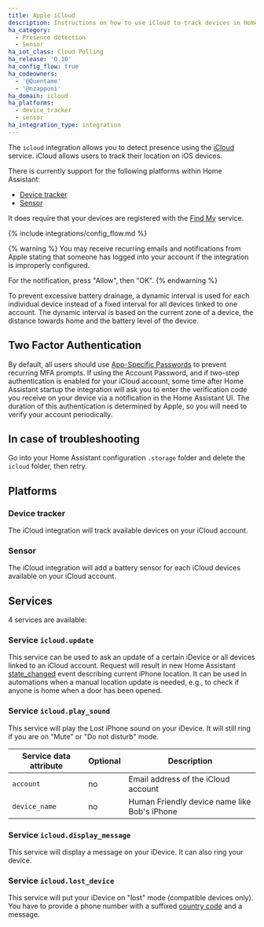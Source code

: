```yaml
---
title: Apple iCloud
description: Instructions on how to use iCloud to track devices in Home Assistant.
ha_category:
  - Presence detection
  - Sensor
ha_iot_class: Cloud Polling
ha_release: '0.10'
ha_config_flow: true
ha_codeowners:
  - '@Quentame'
  - '@nzapponi'
ha_domain: icloud
ha_platforms:
  - device_tracker
  - sensor
ha_integration_type: integration
---
```


The `icloud` integration allows you to detect presence using the [iCloud](https://www.icloud.com/) service. iCloud allows users to track their location on iOS devices.

There is currently support for the following platforms within Home Assistant:

- [Device tracker](#device-tracker)
- [Sensor](#sensor)

It does require that your devices are registered with the [Find My](https://www.apple.com/icloud/find-my/) service.

{% include integrations/config_flow.md %}

{% warning %}
You may receive recurring emails and notifications from Apple stating that someone has logged into your account if the integration is improperly configured.

For the notification, press "Allow", then "OK".
{% endwarning %}

To prevent excessive battery drainage, a dynamic interval is used for each individual device instead of a fixed interval for all devices linked to one account. The dynamic interval is based on the current zone of a device, the distance towards home and the battery level of the device.

## Two Factor Authentication

By default, all users should use [App-Specific Passwords](https://support.apple.com/102654) to prevent recurring MFA prompts. If using the Account Password, and if two-step authentication is enabled for your iCloud account, some time after Home Assistant startup the integration will ask you to enter the verification code you receive on your device via a notification in the Home Assistant UI. The duration of this authentication is determined by Apple, so you will need to verify your account periodically.

## In case of troubleshooting

Go into your Home Assistant configuration `.storage` folder and delete the `icloud` folder, then retry.

## Platforms

### Device tracker

The iCloud integration will track available devices on your iCloud account.

### Sensor

The iCloud integration will add a battery sensor for each iCloud devices available on your iCloud account.

## Services

4 services are available:

### Service `icloud.update`

This service can be used to ask an update of a certain iDevice or all devices linked to an iCloud account. Request will result in new Home Assistant [state_changed](/docs/configuration/events/#event-state_changed) event describing current iPhone location. It can be used in automations when a manual location update is needed, e.g., to check if anyone is home when a door has been opened.

### Service `icloud.play_sound`

This service will play the Lost iPhone sound on your iDevice. It will still ring if you are on "Mute" or "Do not disturb" mode.

| Service data attribute    | Optional | Description                                             |
|---------------------------|----------|---------------------------------------------------------|
| `account`                 |       no | Email address of the iCloud account                    |
| `device_name`             |       no | Human Friendly device name like Bob's iPhone            |

### Service `icloud.display_message`

This service will display a message on your iDevice. It can also ring your device.

### Service `icloud.lost_device`

This service will put your iDevice on "lost" mode (compatible devices only). You have to provide a phone number with a suffixed [country code](https://en.wikipedia.org/wiki/List_of_country_calling_codes) and a message.
